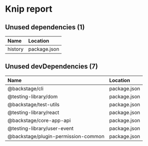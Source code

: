 # Knip report

## Unused dependencies (1)

| Name    | Location     |
|:--------|:-------------|
| history | package.json |

## Unused devDependencies (7)

| Name                                | Location     |
|:------------------------------------|:-------------|
| @backstage/cli                      | package.json |
| @testing-library/dom                | package.json |
| @backstage/test-utils               | package.json |
| @testing-library/react              | package.json |
| @backstage/core-app-api             | package.json |
| @testing-library/user-event         | package.json |
| @backstage/plugin-permission-common | package.json |

